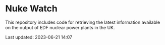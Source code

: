 # Nuke Watch

This repository includes code for retrieving the latest information available on the output of EDF nuclear power plants in the UK.

Last updated: 2023-06-21 14:07